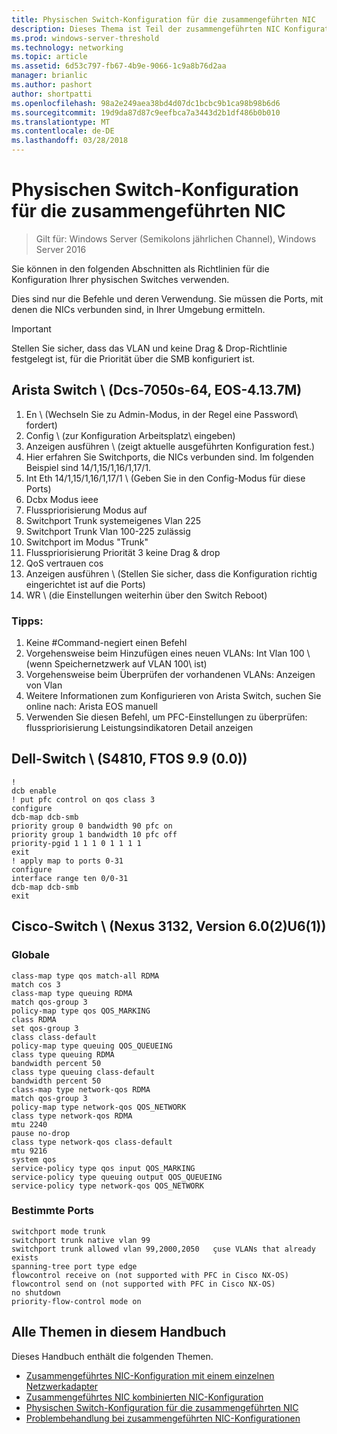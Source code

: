 ```yaml
---
title: Physischen Switch-Konfiguration für die zusammengeführten NIC
description: Dieses Thema ist Teil der zusammengeführten NIC Konfiguration Anleitung für Windows Server2016.
ms.prod: windows-server-threshold
ms.technology: networking
ms.topic: article
ms.assetid: 6d53c797-fb67-4b9e-9066-1c9a8b76d2aa
manager: brianlic
ms.author: pashort
author: shortpatti
ms.openlocfilehash: 98a2e249aea38bd4d07dc1bcbc9b1ca98b98b6d6
ms.sourcegitcommit: 19d9da87d87c9eefbca7a3443d2b1df486b0b010
ms.translationtype: MT
ms.contentlocale: de-DE
ms.lasthandoff: 03/28/2018
---
```

# <a name="physical-switch-configuration-for-converged-nic"></a>Physischen Switch-Konfiguration für die zusammengeführten NIC

>Gilt für: Windows Server (Semikolons jährlichen Channel), Windows Server 2016

Sie können in den folgenden Abschnitten als Richtlinien für die Konfiguration Ihrer physischen Switches verwenden.

Dies sind nur die Befehle und deren Verwendung. Sie müssen die Ports, mit denen die NICs verbunden sind, in Ihrer Umgebung ermitteln. 

>[!IMPORTANT]
>Stellen Sie sicher, dass das VLAN und keine Drag & Drop-Richtlinie festgelegt ist, für die Priorität über die SMB konfiguriert ist.

## <a name="arista-switch-dcs-7050s-64-eos-4137m"></a>Arista Switch \ (Dcs\-7050s\-64, EOS\-4.13.7M\)

1.  En \ (Wechseln Sie zu Admin-Modus, in der Regel eine Password\ fordert)
2.  Config \ (zur Konfiguration Arbeitsplatz\ eingeben)
3.  Anzeigen ausführen \ (zeigt aktuelle ausgeführten Konfiguration fest.)
4.  Hier erfahren Sie Switchports, die NICs verbunden sind. Im folgenden Beispiel sind 14/1,15/1,16/1,17/1.
5.  Int Eth 14/1,15/1,16/1,17/1 \ (Geben Sie in den Config-Modus für diese Ports\)
6.  Dcbx Modus ieee
7.  Flusspriorisierung Modus auf
8.  Switchport Trunk systemeigenes Vlan 225
9.  Switchport Trunk Vlan 100-225 zulässig
10. Switchport im Modus "Trunk"
11. Flusspriorisierung Priorität 3 keine Drag & drop
12. QoS vertrauen cos
13. Anzeigen ausführen \ (Stellen Sie sicher, dass die Konfiguration richtig eingerichtet ist auf die Ports\)
14. WR \ (die Einstellungen weiterhin über den Switch Reboot\)

### <a name="tips"></a>Tipps:
1.  Keine #Command-negiert einen Befehl
2.  Vorgehensweise beim Hinzufügen eines neuen VLANs: Int Vlan 100 \ (wenn Speichernetzwerk auf VLAN 100\ ist)
3.  Vorgehensweise beim Überprüfen der vorhandenen VLANs: Anzeigen von Vlan
4.  Weitere Informationen zum Konfigurieren von Arista Switch, suchen Sie online nach: Arista EOS manuell
5.  Verwenden Sie diesen Befehl, um PFC-Einstellungen zu überprüfen: flusspriorisierung Leistungsindikatoren Detail anzeigen

## <a name="dell-switch-s4810-ftos-99-00"></a>Dell-Switch \ (S4810, FTOS 9.9 \(0.0\)\)

    
    !
    dcb enable
    ! put pfc control on qos class 3
    configure
    dcb-map dcb-smb
    priority group 0 bandwidth 90 pfc on
    priority group 1 bandwidth 10 pfc off
    priority-pgid 1 1 1 0 1 1 1 1
    exit
    ! apply map to ports 0-31
    configure
    interface range ten 0/0-31
    dcb-map dcb-smb
    exit
    

## <a name="cisco-switch-nexus-3132-version-602u61"></a>Cisco-Switch \ (Nexus 3132, Version 6.0\(2\)U6\(1\)\)

### <a name="global"></a>Globale
    
    class-map type qos match-all RDMA
    match cos 3
    class-map type queuing RDMA
    match qos-group 3
    policy-map type qos QOS_MARKING
    class RDMA
    set qos-group 3
    class class-default
    policy-map type queuing QOS_QUEUEING
    class type queuing RDMA
    bandwidth percent 50
    class type queuing class-default
    bandwidth percent 50
    class-map type network-qos RDMA
    match qos-group 3
    policy-map type network-qos QOS_NETWORK
    class type network-qos RDMA
    mtu 2240
    pause no-drop
    class type network-qos class-default
    mtu 9216
    system qos
    service-policy type qos input QOS_MARKING
    service-policy type queuing output QOS_QUEUEING
    service-policy type network-qos QOS_NETWORK
    

### <a name="port-specific"></a>Bestimmte Ports

    
    switchport mode trunk
    switchport trunk native vlan 99
    switchport trunk allowed vlan 99,2000,2050   çuse VLANs that already exists
    spanning-tree port type edge
    flowcontrol receive on (not supported with PFC in Cisco NX-OS)
    flowcontrol send on (not supported with PFC in Cisco NX-OS)
    no shutdown
    priority-flow-control mode on
    

## <a name="all-topics-in-this-guide"></a>Alle Themen in diesem Handbuch

Dieses Handbuch enthält die folgenden Themen.

- [Zusammengeführtes NIC-Konfiguration mit einem einzelnen Netzwerkadapter](cnic-single.md)
- [Zusammengeführtes NIC kombinierten NIC-Konfiguration](cnic-datacenter.md)
- [Physischen Switch-Konfiguration für die zusammengeführten NIC](cnic-app-switch-config.md)
- [Problembehandlung bei zusammengeführten NIC-Konfigurationen](cnic-app-troubleshoot.md)
